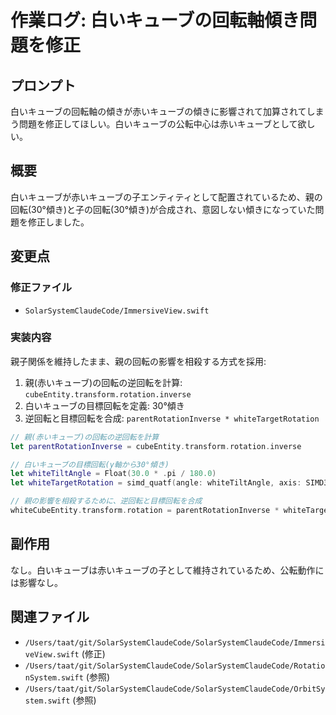 # 作業ログ: 白いキューブの回転軸傾き問題を修正

## プロンプト
白いキューブの回転軸の傾きが赤いキューブの傾きに影響されて加算されてしまう問題を修正してほしい。白いキューブの公転中心は赤いキューブとして欲しい。

## 概要
白いキューブが赤いキューブの子エンティティとして配置されているため、親の回転(30°傾き)と子の回転(30°傾き)が合成され、意図しない傾きになっていた問題を修正しました。

## 変更点

### 修正ファイル
- `SolarSystemClaudeCode/ImmersiveView.swift`

### 実装内容
親子関係を維持したまま、親の回転の影響を相殺する方式を採用:

1. 親(赤いキューブ)の回転の逆回転を計算: `cubeEntity.transform.rotation.inverse`
2. 白いキューブの目標回転を定義: 30°傾き
3. 逆回転と目標回転を合成: `parentRotationInverse * whiteTargetRotation`

```swift
// 親(赤いキューブ)の回転の逆回転を計算
let parentRotationInverse = cubeEntity.transform.rotation.inverse

// 白いキューブの目標回転(y軸から30°傾き)
let whiteTiltAngle = Float(30.0 * .pi / 180.0)
let whiteTargetRotation = simd_quatf(angle: whiteTiltAngle, axis: SIMD3<Float>(1, 0, 0))

// 親の影響を相殺するために、逆回転と目標回転を合成
whiteCubeEntity.transform.rotation = parentRotationInverse * whiteTargetRotation
```

## 副作用
なし。白いキューブは赤いキューブの子として維持されているため、公転動作には影響なし。

## 関連ファイル
- `/Users/taat/git/SolarSystemClaudeCode/SolarSystemClaudeCode/ImmersiveView.swift` (修正)
- `/Users/taat/git/SolarSystemClaudeCode/SolarSystemClaudeCode/RotationSystem.swift` (参照)
- `/Users/taat/git/SolarSystemClaudeCode/SolarSystemClaudeCode/OrbitSystem.swift` (参照)
